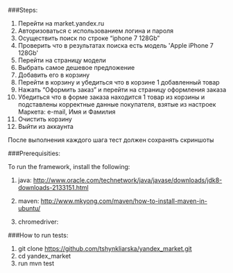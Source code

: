 ###Steps:

1. Перейти на market.yandex.ru
2. Авторизоваться с использованием логина и пароля
3. Осуществить поиск по строке “iphone 7 128Gb”
4. Проверить что в результатах поиска есть модель 'Apple iPhone 7 128Gb'
5. Перейти на страницу модели
6. Выбрать самое дешевое предложение
7. Добавить его в корзину
8. Перейти в корзину и убедиться что в корзине 1 добавленный товар
9. Нажать “Оформить заказ” и перейти на страницу оформления заказа
10. Убедиться что в форме заказа находится 1 товар из корзины и подставлены корректные данные покупателя, взятые из настроек Маркета: e-mail, Имя и Фамилия
11. Очистить корзину
12. Выйти из аккаунта

После выполнения каждого шага тест должен сохранять скриншоты

###Prerequisities:

To run the framework, install the following:
1. java:
http://www.oracle.com/technetwork/java/javase/downloads/jdk8-downloads-2133151.html

2. maven:
http://www.mkyong.com/maven/how-to-install-maven-in-ubuntu/

3. chromedriver:
 
###How to run tests:
1. git clone https://github.com/tshynkliarska/yandex_market.git
2. cd yandex_market
3. run mvn test
